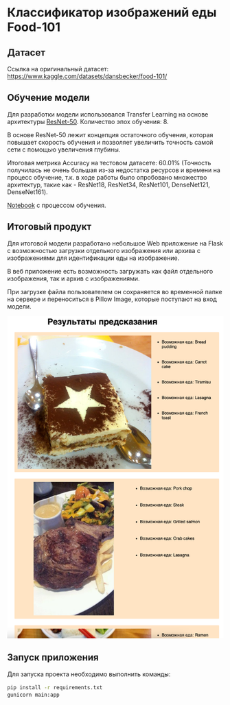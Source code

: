 # Классификатор изображений еды Food-101
## Датасет
Ссылка на оригинальный датасет: https://www.kaggle.com/datasets/dansbecker/food-101/
## Обучение модели
Для разработки модели использовался Transfer Learning на основе архитектуры [ResNet-50](https://arxiv.org/abs/1512.03385). Количество эпох обучения: 8.

В основе ResNet-50 лежит концепция остаточного обучения, которая повышает скорость обучения и позволяет увеличить точность самой сети с помощью увеличения глубины.

Итоговая метрика Accuracy на тестовом датасете: 60.01% (Точность получилась не очень большая из-за недостатка ресурсов и времени на процесс обучение, т.к. в ходе работы было опробовано множество архитектур, такие как - ResNet18, ResNet34, ResNet101, DenseNet121, DenseNet161).

[Notebook](https://colab.research.google.com/drive/1AdgtEQqZuU78c8bTpXY7qCkYK2piMfPa#scrollTo=LXStGFMPoKok) с процессом обучения.
## Итоговый продукт
Для итоговой модели разработано небольшое Web приложение на Flask с возможностью загрузки отдельного изображения или архива с изображениями для идентификации еды на изображение.

В веб приложение есть возможность загружать как файл отдельного изображения, так и архив с изображениями.

При загрузке файла пользователем он сохраняется во временной папке на сервере и переноситься в Pillow Image, которые поступают на вход модели.

![Flask App](resources/flask-app.png "Web App")
## Запуск приложения
Для запуска проекта необходимо выполнить команды:
```bash
pip install -r requirements.txt
gunicorn main:app
```
